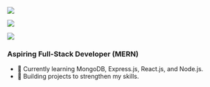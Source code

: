 [![](https://github.com/naheelkk/readme/blob/main/intro.svg)](https://www.linkedin.com/in/naheel-kk/)

![](https://github-readme-stats.vercel.app/api/top-langs/?username=naheelkk&theme=aura&hide_border=true&include_all_commits=true&count_private=false&layout=compact)

[![](https://github.com/naheelkk/readme/blob/main/contribution-grid-snake.svg)](https://www.linkedin.com/in/naheel-kk/)

### Aspiring Full-Stack Developer (MERN)
- 🌱 Currently learning MongoDB, Express.js, React.js, and Node.js.
- 💼 Building projects to strengthen my skills.
